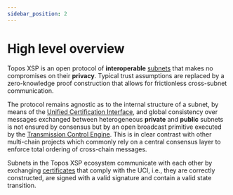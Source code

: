 ```yaml
---
sidebar_position: 2
---
```


# High level overview

Topos XSP is an open protocol of **interoperable** [subnets](/subnets) that makes no compromises on their **privacy**. Typical trust assumptions are replaced by a zero-knowledge proof construction that allows for frictionless cross-subnet communication.

The protocol remains agnostic as to the internal structure of a subnet, by means of the [Unified Certification Interface](/learn/uci/overview), and global consistency over messages exchanged between heterogeneous **private** and **public** subnets is not ensured by consensus but by an open broadcast primitive executed by the [Transmission Control Engine](/learn/tce/overview). This is in clear contrast with other multi-chain projects which commonly rely on a central consensus layer to enforce total ordering of cross-chain messages.

Subnets in the Topos XSP ecosystem communicate with each other by exchanging [certificates](/learn/uci/overview#certificate) that comply with the UCI, i.e., they are correctly constructed, are signed with a valid signature and contain a valid state transition.
